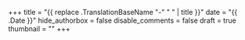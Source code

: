 +++
title = "{{ replace .TranslationBaseName "-" " " | title }}"
date = "{{ .Date }}"
hide_authorbox = false
disable_comments = false
draft = true
thumbnail = ""
+++
